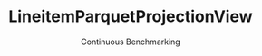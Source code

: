 ---
layout: docu
title: LineitemParquetProjectionView
subtitle: Continuous Benchmarking
selected: Parquet
expanded: Benchmarking
benchmark: /individual_results/LineitemParquetProjectionView.html
---